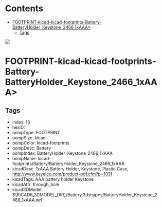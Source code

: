 



Contents
========

* [FOOTPRINT-kicad-kicad-footprints-Battery-BatteryHolder_Keystone_2466_1xAAA>](#footprint-kicad-kicad-footprints-battery-batteryholder_keystone_2466_1xaaa)
	* [Tags](#tags)
  
![][im]
# FOOTPRINT-kicad-kicad-footprints-Battery-BatteryHolder_Keystone_2466_1xAAA>

## Tags

- index: 16
- hexID: 
- oompType: FOOTPRINT
- oompSize: kicad
- oompColor: kicad-footprints
- oompDesc: Battery
- oompIndex: BatteryHolder_Keystone_2466_1xAAA
- oompName: kicad-footprints/Battery/BatteryHolder_Keystone_2466_1xAAA
- kicadDesc: 1xAAA Battery Holder, Keystone, Plastic Case, http://www.keyelco.com/product-pdf.cfm?p=1031
- kicadTags: AAA battery holder Keystone
- kicadAttr: through_hole
- kicad3DModel: ${KICAD6_3DMODEL_DIR}/Battery.3dshapes/BatteryHolder_Keystone_2466_1xAAA.wrl



[im]: image.png
